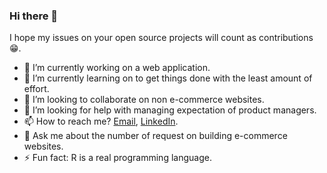 ### Hi there 👋

I hope my issues on your open source projects will count as contributions 😁.

- 🔭 I’m currently working on a web application.
- 🌱 I’m currently learning on to get things done with the least amount of effort.
- 👯 I’m looking to collaborate on non e-commerce websites.
- 🤔 I’m looking for help with managing expectation of product managers.
- 📫 How to reach me? [Email](mailto:imaduddin.htm@gmail.com), [LinkedIn](https://www.linkedin.com/in/imaduddin-haetami/).
- 💬 Ask me about the number of request on building e-commerce websites.
- ⚡ Fun fact: R is a real programming language.
